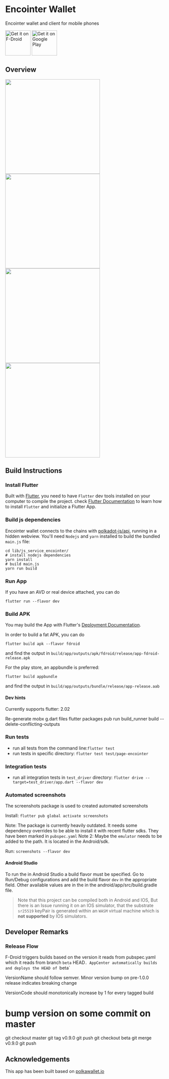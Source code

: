 # Encointer Wallet

Encointer wallet and client for mobile phones

[<img src="https://fdroid.gitlab.io/artwork/badge/get-it-on.png"
     alt="Get it on F-Droid"
     height="80">](https://f-droid.org/packages/org.encointer.wallet/)
[<img src="https://play.google.com/intl/en_us/badges/images/generic/en-play-badge.png"
     alt="Get it on Google Play"
     height="80">](https://play.google.com/store/apps/details?id=org.encointer.wallet)

## Overview

<img src="./encointer-gesell-assets.png" width=300>
<img src="./encointer-attesting.png" width=300>
<img src="./encointer-meetup-onegreen.png" width=300>
<img src="./encointer-meetup-scan.png" width=300>

## Build Instructions

### Install Flutter

Built with [Flutter](https://flutter.dev/), you need to have `Flutter` dev tools
installed on your computer to compile the project. check [Flutter Documentation](https://flutter.dev/docs)
 to learn how to install `Flutter` and initialize a Flutter App.

### Build js dependencies

Encointer wallet connects to the chains with [polkadot-js/api](https://polkadot.js.org/api/), running in a hidden webview.
You'll need `Nodejs` and `yarn` installed to build the bundled `main.js` file:

```shell script
cd lib/js_service_encointer/
# install nodejs dependencies
yarn install
# build main.js
yarn run build
```

### Run App

If you have an AVD or real device attached, you can do

```
flutter run --flavor dev
```

### Build APK

You may build the App with Flutter's [Deployment Documentation](https://flutter.dev/docs).

In order to build a fat APK, you can do 
```
flutter build apk --flavor fdroid
```
and find the output in `build/app/outputs/apk/fdroid/release/app-fdroid-release.apk`

For the play store, an appbundle is preferred:
```
flutter build appbundle
```
and find the output in `build/app/outputs/bundle/release/app-release.aab`

#### Dev hints

Currently supports flutter: 2.02

Re-generate mobx g.dart files
  flutter packages pub run build_runner build --delete-conflicting-outputs
  
### Run tests

* run all tests from the command line:`flutter test`
* run tests in specific directory: `flutter test test/page-encointer`

### Integration tests
* run all integration tests in `test_driver` directory: `flutter drive --target=test_driver/app.dart --flavor dev`

### Automated screenshots
The screenshots package is used to created automated screenshots

Install: `flutter pub global activate screenshots`

Note: The package is currently heavily outdated. It needs some dependency overrides to be able to install it with recent flutter sdks. They have been marked in `pubspec.yaml`
Note 2: Maybe the `emulator` needs to be added to the path. It is located in the Android/sdk.

Run: `screenshots --flavor dev`

#### Android Studio
To run the in Android Studio a build flavor must be specified. Go to Run/Debug configurations and add the build flavor `dev` in the appropriate field. Other available values are in the in the android/app/src/build.gradle file.

>Note that this project can be compiled both in Android and IOS,
>But there is an Issue running it on an IOS simulator, that the
>substrate `sr25519` keyPair is generated within an `WASM` virtual
>machine which is **not supported** by IOS simulators.

## Developer Remarks

### Release Flow

F-Droid triggers builds based on the version it reads from pubspec.yaml which it reads from branch `beta` HEAD`.
AppCenter automatically builds and deploys the HEAD of `beta`

VersionName should follow semver. Minor version bump on pre-1.0.0 release indicates breaking change

VersionCode should monotonically increase by 1 for every tagged build

  # bump version on some commit on master
  git checkout master
  git tag v0.9.0
  git push
  git checkout beta
  git merge v0.9.0
  git push

## Acknowledgements

This app has been built based on [polkawallet.io](https://polkawallet.io)
